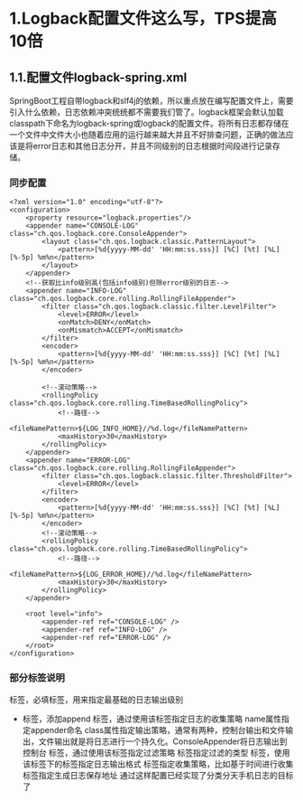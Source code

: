 # 1.Logback配置文件这么写，TPS提高10倍

## 1.1.配置文件logback-spring.xml

SpringBoot工程自带logback和slf4j的依赖，所以重点放在编写配置文件上，需要引入什么依赖，日志依赖冲突统统都不需要我们管了。logback框架会默认加载classpath下命名为logback-spring或logback的配置文件。将所有日志都存储在一个文件中文件大小也随着应用的运行越来越大并且不好排查问题，正确的做法应该是将error日志和其他日志分开，并且不同级别的日志根据时间段进行记录存储。

### 同步配置
```
<?xml version="1.0" encoding="utf-8"?>
<configuration>
    <property resource="logback.properties"/>
    <appender name="CONSOLE-LOG" class="ch.qos.logback.core.ConsoleAppender">
        <layout class="ch.qos.logback.classic.PatternLayout">
            <pattern>[%d{yyyy-MM-dd' 'HH:mm:ss.sss}] [%C] [%t] [%L] [%-5p] %m%n</pattern>
        </layout>
    </appender>
    <!--获取比info级别高(包括info级别)但除error级别的日志-->
    <appender name="INFO-LOG" class="ch.qos.logback.core.rolling.RollingFileAppender">
        <filter class="ch.qos.logback.classic.filter.LevelFilter">
            <level>ERROR</level>
            <onMatch>DENY</onMatch>
            <onMismatch>ACCEPT</onMismatch>
        </filter>
        <encoder>
            <pattern>[%d{yyyy-MM-dd' 'HH:mm:ss.sss}] [%C] [%t] [%L] [%-5p] %m%n</pattern>
        </encoder>

        <!--滚动策略-->
        <rollingPolicy class="ch.qos.logback.core.rolling.TimeBasedRollingPolicy">
            <!--路径-->
            <fileNamePattern>${LOG_INFO_HOME}//%d.log</fileNamePattern>
            <maxHistory>30</maxHistory>
        </rollingPolicy>
    </appender>
    <appender name="ERROR-LOG" class="ch.qos.logback.core.rolling.RollingFileAppender">
        <filter class="ch.qos.logback.classic.filter.ThresholdFilter">
            <level>ERROR</level>
        </filter>
        <encoder>
            <pattern>[%d{yyyy-MM-dd' 'HH:mm:ss.sss}] [%C] [%t] [%L] [%-5p] %m%n</pattern>
        </encoder>
        <!--滚动策略-->
        <rollingPolicy class="ch.qos.logback.core.rolling.TimeBasedRollingPolicy">
            <!--路径-->
            <fileNamePattern>${LOG_ERROR_HOME}//%d.log</fileNamePattern>
            <maxHistory>30</maxHistory>
        </rollingPolicy>
    </appender>

    <root level="info">
        <appender-ref ref="CONSOLE-LOG" />
        <appender-ref ref="INFO-LOG" />
        <appender-ref ref="ERROR-LOG" />
    </root>
</configuration>

```
### 部分标签说明
<root>标签，必填标签，用来指定最基础的日志输出级别
* <appender-ref>标签，添加append
<append>标签，通过使用该标签指定日志的收集策略
name属性指定appender命名
class属性指定输出策略，通常有两种，控制台输出和文件输出，文件输出就是将日志进行一个持久化。ConsoleAppender将日志输出到控制台
<filter>标签，通过使用该标签指定过滤策略
<level>标签指定过滤的类型
<encoder>标签，使用该标签下的<pattern>标签指定日志输出格式
<rollingPolicy>标签指定收集策略，比如基于时间进行收集
<fileNamePattern>标签指定生成日志保存地址
通过这样配置已经实现了分类分天手机日志的目标了





